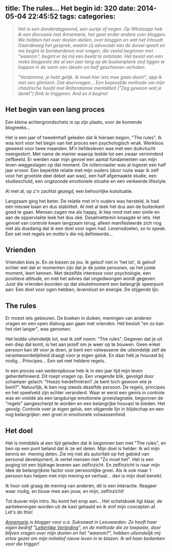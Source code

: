 title: The rules... Het begin
id: 320
date: 2014-05-04 22:45:52
tags:
categories:
---
> _Het is een donderdagavond, een uurtje of negen. Op Whatsapp heb ik een discussie met Annemarie, het gaat onder andere over bloggen. We hebben het over doelen stellen, over bloggen en wat het inhoudt. Gaandeweg het gesprek, waarin zij advocaat van de duivel speelt en me begint te bombarderen met vragen, die veelal beginnen met "waarom", begint er bij mij een beeld te ontstaan. Het beeld van een reeks blogposts die al een jaar lang op de boekenplank stof liggen te happen in de vorm van ideeën en half geschreven verhalen._

> _"Verdomme, je hebt gelijk. Ik moet hier iets mee gaan doen!", app ik met een glimlach. Dat doorvragen... Een beproefde methode om mijn chaotische hoofd met Rotterdamse mentaliteit ("Zeg gewoon wat je denkt") flink te triggeren. And so it begins!_

<!--more-->

## Het begin van een lang proces

Een kleine achtergrondschets is op zijn plaats, voor de komende blogreeks...

Het is een jaar of tweeënhalf geleden dat ik hieraan begon, "The rules". Ik was kort voor het begin van het proces een psychologisch wrak. Werkloos geweest voor twee maanden. M'n liefdesleven was met een duikvlucht neergestort. Met name de manier waarop leidde tot een zwaar verminderd zelfbeeld. Er werden naar mijn gevoel een aantal fundamenten van mijn leven weggeslagen op dat moment. De rollercoaster was al ingezet een half jaar ervoor. Een beperkte relatie met mijn ouders (door ruzie waar ik zelf voor het grootste deel debet aan was), een half afgemaakte studie, een studieschuld, een ongezonde emotionele situatie en een verkeerde lifestyle.

Al met al, op z'n zachtst gezegd, een behoorlijke kutsituatie.

Langzaam ging het beter. De relatie met m'n ouders was hersteld, ik had een nieuwe baan en dus stabiliteit. Al met al leek het dus aan de buitenkant goed te gaan. Mensen zagen me als happy, ik liep rond met een smile en aan de oppervlakte leek het dus oké. Desalniettemin knaagde er iets. Het gevoel van controle kwam langzaam terug, alleen manifesteerde zich nog niet als dusdanig dat ik een doel voor ogen had. Levensdoelen, so to speak. Een set met regels en motto's die mij definieerde...

## Vrienden

Vrienden kies je. En ze kiezen ze jou. Ik geloof niet in 'het lot', ik geloof echter wel dat er momenten zijn dat je de juiste personen, op het juiste moment, leert kennen. Met dezelfde interesse voor psychologie, een positieve attitude, en met het advies dat ongedwongen wordt gegeven. Juist die vrienden boorden op dat sleutelmoment een belangrijk speerpunt aan: Een doel voor ogen hebben, levenslust en energie. De stijgende lijn.

## The rules

Er moest iets gebeuren. De boeken in duiken, meningen van anderen vragen en een open dialoog aan gaan met vrienden. Het besluit "en zo kan het niet langer", was genomen.

Het leidde uiteindelijk tot, wat ik zelf noem: "The rules". Gegeven dat je uit een diep dal komt, is het aan jezelf om je weer op te bouwen. Geen enkel persoon kan dit voor je doen, je bent een volwassene die uiteindelijk zelf de verantwoordelijkheid draagt voor je eigen geluk. En daar heb je houvast bij nodig... Principes... Een set met heldere regels.

In een proces van wederopbouw heb ik in een jaar tijd mijn leven geherdefinieerd. Dit roept vragen op. Een vragende blik, gevolgd door schamper gelach: "Hoezo herdefiniëren? Je bent toch gewoon wie je bent?". Natuurlijk, ik ben nog steeds dezelfde persoon. De regels, principes en het speelveld zijn echter veranderd. Waar er eerst een gemis in controle was en voelde als een langdurige emotionele groeistagnatie, begonnen de "regels" aangescherpt te worden en een belangrijke houvast te bieden. Het gevolg: Controle over je eigen geluk, een stijgende lijn in blijdschap en een nog belangrijker: een groei in emotionele volwassenheid.

## Het doel

Het is inmiddels al een tijd geleden dat ik begonnen ben met "The rules", en ben op een punt beland dat ik ze wil delen. Mijn doel is helder: Ik wil mijn kennis en  mening delen. Zie mij niet als autoriteit op het gebied van personal development, ik vertel mensen niet "Zo moet het". Het is een poging tot een bijdrage leveren aan zelfinzicht. En zelfinzicht is naar mijn idee de belangrijkste factor voor persoonlijke groei. Als ik ook maar 1 persoon kan helpen met mijn mening en verhaal... dan is mijn doel bereikt.

Ik hoor ook graag de mening van anderen, dit is een interactie. Reageer waar nodig, en bouw mee aan jouw, en mijn, zelfinzicht!

Tot dusver mijn intro. Nu komt het erop aan... Het schetsboek ligt klaar, de aantekeningen worden uit de kast gehaald en ik stof mijn concepten af. Let's do this!

_[Annemarie](https://twitter.com/AnnemarieLindeb "Annemarie Lindeboom on Twitter") is blogger voor o.a. Suksawat in Leeuwarden. Ze heeft haar eigen bedrijf "[Letterlijke Verleiding](http://letterlijkeverleiding.wordpress.com/ "Letterlijke verleiding")", en de methode die ze toepaste, door blijven vragen over mijn doelen en het "waarom?", hebben uiteindelijk mij ertoe gezet om mijn initiatief nieuw leven in te blazen. Ik wil haar bedanken voor die trigger!_